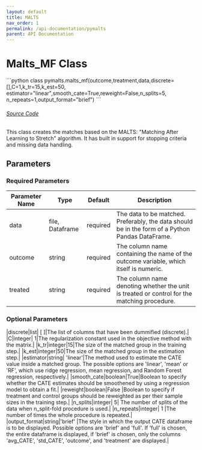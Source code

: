 ```yaml
---
layout: default
title: MALTS
nav_order: 1
permalink: /api-documentation/pymalts
parent: API Documentation
---
```


# Malts_MF Class

<div class="code-example" markdown="1">
```python
class pymalts.malts_mf(outcome,treatment,data,discrete=[],C=1,k_tr=15,k_est=50,
	 estimator="linear",smooth_cate=True,reweight=False,n_splits=5,
	 n_repeats=1,output_format="brief")  
```
</div>

<div id="source" class="language-markdown highlighter-rouge">
  <a class="number" href="#SourceCode"></a> 
  <a href="https://github.com/almost-matching-exactly/MALTS/blob/master/pymalts.py">
    <h6><u>Source Code</u></h6>
  </a>
</div>
This class creates the matches based on the MALTS: "Matching After Learning to Stretch" algorithm. It has built in support for stopping criteria and missing data handling. 

## Parameters

### Required Parameters

| Parameter Name   | Type                                        | Default | Description                                                         |
|------------------|---------------------------------------------|---------|---------------------------------------------------------------------|
|data|file, Dataframe|required	|The data to be matched. Preferably, the data should be in the form of a Python Pandas DataFrame. |
|outcome|string|required |The column name containing the name of the outcome variable, which itself is numeric.|
|treated|string|required|The column name denoting whether the unit is treated or control for the matching procedure. |

### Optional Parameters

|discrete|list| [ ]|The list of columns that have been dummified (discrete).|
|C|integer| 1|The regularization constant used in the objective method with the matrix.|
|k_tr|integer|15|The size of the matched group in the training step.|
|k_est|integer|50|The size of the matched group in the estimation step.|
|estimator|string| 'linear'|The method used to estimate the CATE value inside a matched group. The possible options are 'linear', 'mean' or 'RF', which use ridge regression, mean regression, and Random Forest regression, respectively.|
|smooth_cate|boolean|True|Boolean to specify whether the CATE estimates should be smoothened by using a regression model to obtain a fit.|
|reweight|boolean|False	|Boolean to specify if treatment and control groups should be reweighted as per their sample sizes in the training step.|
|n_splits|integer|  5|	The number of splits of the data when n_split-fold procedure is used.|
|n_repeats|integer|  1	|The number of times the whole procedure is repeated.|
|output_format|string|'brief'	|The style in which the output CATE dataframe is to be displayed. Possible options are 'brief' and 'full'. If 'full' is chosen, the entire dataframe is displayed, if 'brief' is chosen, only the columns 'avg_CATE', 'std_CATE', 'outcome', and 'treatment' are displayed.|


